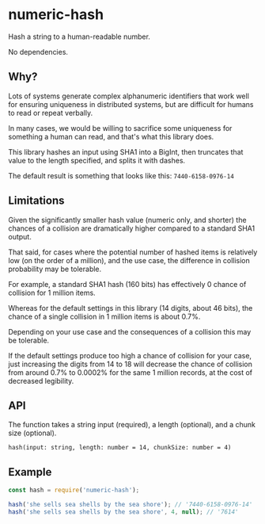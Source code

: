 # numeric-hash
Hash a string to a human-readable number.

No dependencies.

## Why?

Lots of systems generate complex alphanumeric identifiers that work well for ensuring uniqueness in distributed systems, but are difficult for humans to read or repeat verbally.

In many cases, we would be willing to sacrifice some uniqueness for something a human can read, and that's what this library does.

This library hashes an input using SHA1 into a BigInt, then truncates that value to the length specified, and splits it with dashes.

The default result is something that looks like this: `7440-6158-0976-14`

## Limitations

Given the significantly smaller hash value (numeric only, and shorter) the chances of a collision are dramatically higher compared to a standard SHA1 output.

That said, for cases where the potential number of hashed items is relatively low (on the order of a million), and the use case, the difference in collision probability may be tolerable.

For example, a standard SHA1 hash (160 bits) has effectively 0 chance of collision for 1 million items. 

Whereas for the default settings in this library (14 digits, about 46 bits), the chance of a single collision in 1 million items is about 0.7%.

Depending on your use case and the consequences of a collision this may be tolerable.

If the default settings produce too high a chance of collision for your case, just increasing the digits from 14 to 18 will decrease the chance of collision from around 0.7% to 0.0002% for the same 1 million records, at the cost of decreased legibility.

## API

The function takes a string input (required), a length (optional), and a chunk size (optional).

`hash(input: string, length: number = 14, chunkSize: number = 4)`

## Example

```javascript
const hash = require('numeric-hash');

hash('she sells sea shells by the sea shore'); // '7440-6158-0976-14'
hash('she sells sea shells by the sea shore', 4, null); // '7614'
```


